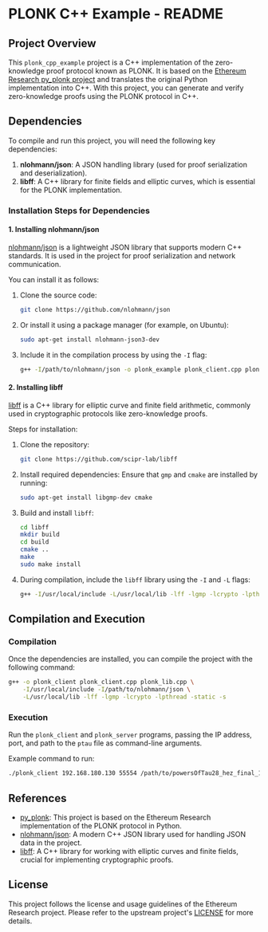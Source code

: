 # PLONK C++ Example - README

## Project Overview

This `plonk_cpp_example` project is a C++ implementation of the zero-knowledge proof protocol known as PLONK. It is based on the [Ethereum Research py_plonk project](https://github.com/ethereum/research/tree/master/py_plonk) and translates the original Python implementation into C++. With this project, you can generate and verify zero-knowledge proofs using the PLONK protocol in C++.

## Dependencies

To compile and run this project, you will need the following key dependencies:

1. **nlohmann/json**: A JSON handling library (used for proof serialization and deserialization).
2. **libff**: A C++ library for finite fields and elliptic curves, which is essential for the PLONK implementation.

### Installation Steps for Dependencies

#### 1. Installing nlohmann/json

[nlohmann/json](https://github.com/nlohmann/json) is a lightweight JSON library that supports modern C++ standards. It is used in the project for proof serialization and network communication.

You can install it as follows:

1. Clone the source code:
   ```bash
   git clone https://github.com/nlohmann/json
   ```

2. Or install it using a package manager (for example, on Ubuntu):
   ```bash
   sudo apt-get install nlohmann-json3-dev
   ```

3. Include it in the compilation process by using the `-I` flag:
   ```bash
   g++ -I/path/to/nlohmann/json -o plonk_example plonk_client.cpp plonk_lib.cpp -L/usr/local/lib -lff -lgmp -lcrypto -lpthread
   ```

#### 2. Installing libff

[libff](https://github.com/scipr-lab/libff) is a C++ library for elliptic curve and finite field arithmetic, commonly used in cryptographic protocols like zero-knowledge proofs.

Steps for installation:

1. Clone the repository:
   ```bash
   git clone https://github.com/scipr-lab/libff
   ```

2. Install required dependencies:
   Ensure that `gmp` and `cmake` are installed by running:
   ```bash
   sudo apt-get install libgmp-dev cmake
   ```

3. Build and install `libff`:
   ```bash
   cd libff
   mkdir build
   cd build
   cmake ..
   make
   sudo make install
   ```

4. During compilation, include the `libff` library using the `-I` and `-L` flags:
   ```bash
   g++ -I/usr/local/include -L/usr/local/lib -lff -lgmp -lcrypto -lpthread -o plonk_example plonk_client.cpp plonk_lib.cpp
   ```

## Compilation and Execution

### Compilation

Once the dependencies are installed, you can compile the project with the following command:

```bash
g++ -o plonk_client plonk_client.cpp plonk_lib.cpp \
    -I/usr/local/include -I/path/to/nlohmann/json \
    -L/usr/local/lib -lff -lgmp -lcrypto -lpthread -static -s
```

### Execution

Run the `plonk_client` and `plonk_server` programs, passing the IP address, port, and path to the `ptau` file as command-line arguments.

Example command to run:

```bash
./plonk_client 192.168.180.130 55554 /path/to/powersOfTau28_hez_final_11.ptau
```

## References

- [py_plonk](https://github.com/ethereum/research/tree/master/py_plonk): This project is based on the Ethereum Research implementation of the PLONK protocol in Python.
- [nlohmann/json](https://github.com/nlohmann/json): A modern C++ JSON library used for handling JSON data in the project.
- [libff](https://github.com/scipr-lab/libff): A C++ library for working with elliptic curves and finite fields, crucial for implementing cryptographic proofs.

## License

This project follows the license and usage guidelines of the Ethereum Research project. Please refer to the upstream project's [LICENSE](https://github.com/ethereum/research/blob/master/LICENSE) for more details.
